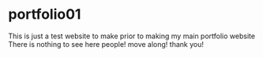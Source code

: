 # portfolio01

This is just a test website to make prior to making my main portfolio website
There is nothing to see here people! move along! thank you!

